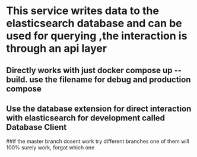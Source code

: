 # This service writes data to the elasticsearch database and can be used for querying ,the interaction is through an api layer
## Directly works with just docker compose up --build. use the filename for debug and production compose
## Use the database extension for direct interaction with elasticsearch for development called Database Client
##if the master branch dosent work try different branches one of them will 100% surely work, forgot which one
